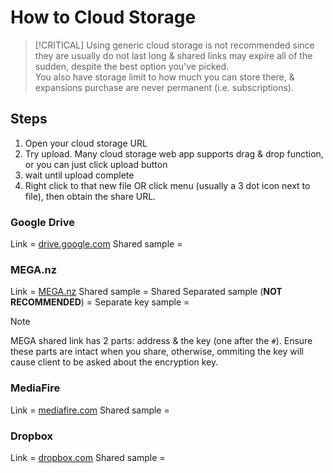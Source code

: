 # How to Cloud Storage

> [!CRITICAL]
> Using generic cloud storage is not recommended since they are usually do not last long 
> & shared links may expire all of the sudden, despite the best option you've picked.  
> You also have storage limit to how much you can store there, & expansions purchase are never permanent (i.e. subscriptions).

## Steps

1. Open your cloud storage URL
2. Try upload. Many cloud storage web app supports drag & drop function, or you can just click upload button
3. wait until upload complete
4. Right click to that new file OR click menu (usually a 3 dot icon next to file), then obtain the share URL.

### Google Drive

Link = [drive.google.com](https://drive.google.com)
Shared sample =

### MEGA.nz

Link = [MEGA.nz](https://mega.nz)
Shared sample =
Shared Separated sample (**NOT RECOMMENDED**) =
Separate key sample =

> [!NOTE]
> MEGA shared link has 2 parts: address & the key (one after the `#`). Ensure these parts are intact when you share, otherwise, ommiting the key will cause client to be asked about the encryption key.

### MediaFire

Link = [mediafire.com](https://mediafire.com)
Shared sample =

### Dropbox

Link = [dropbox.com](https://dropbox.com)
Shared sample =